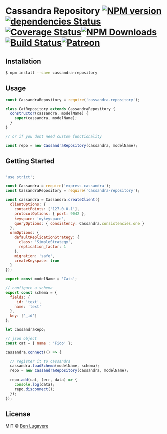 # Cassandra Repository [![NPM version][npm-image]][npm-url][![dependencies Status](https://david-dm.org/blugavere/cassandra-repository/status.svg)](https://david-dm.org/blugavere/cassandra-repository) [![Coverage Status](https://coveralls.io/repos/github/blugavere/cassandra-repository/badge.svg?branch=master)](https://coveralls.io/github/blugavere/cassandra-repository?branch=master)[![NPM Downloads](https://img.shields.io/npm/dm/cassandra-repository.svg?style=flat)](https://www.npmjs.com/package/cassandra-repository)[![Build Status](https://travis-ci.org/blugavere/cassandra-repository.svg?branch=master)](https://travis-ci.org/blugavere/cassandra-repository)[![Patreon](https://img.shields.io/badge/patreon-support%20the%20author-blue.svg)](https://www.patreon.com/blugavere)

## Installation 

```sh
$ npm install --save cassandra-repository
```

## Usage

```js
const CassandraRepository = require('cassandra-repository');

class CatRepository extends CassandraRepository {
  constructor(cassandra, modelName) {
    super(cassandra, modelName);
  }
}

// or if you dont need custom functionality

const repo = new CassandraRepository(cassandra, modelName);

```

## Getting Started

```js

'use strict';

const Cassandra = require('express-cassandra');
const CassandraRepository = require('cassandra-repository');

const cassandra = Cassandra.createClient({
  clientOptions: {
    contactPoints: ['127.0.0.1'],
    protocolOptions: { port: 9042 },
    keyspace: 'mykeyspace',
    queryOptions: { consistency: Cassandra.consistencies.one }
  },
  ormOptions: {
    defaultReplicationStrategy: {
      class: 'SimpleStrategy',
      replication_factor: 1
    },
    migration: 'safe',
    createKeyspace: true
  }
});

export const modelName = 'Cats';

// configure a schema
export const schema = {
  fields: {
    _id: 'text',
    name: 'text'
  },
  key: ['_id']
};

let cassandraRepo;

// json object
const cat = { name : 'Fido' };

cassandra.connect(() => {

  // register it to cassandra
  cassandra.loadSchema(modelName, schema);
  repo = new CassandraRepository(cassandra, modelName);
  
  repo.add(cat, (err, data) => {
    console.log(data);
    repo.disconnect();
  });
});

```


## License

MIT © [Ben Lugavere](http://benlugavere.com/)


[npm-image]: https://badge.fury.io/js/cassandra-repository.svg
[npm-url]: https://npmjs.org/package/cassandra-repository
[travis-image]: https://travis-ci.org/blugavere/cassandra-repository.svg?branch=master
[travis-url]: https://travis-ci.org/blugavere/cassandra-repository
[daviddm-image]: https://david-dm.org/blugavere/cassandra-repository.svg?theme=shields.io
[daviddm-url]: https://david-dm.org/blugavere/cassandra-repository
[coveralls-image]: https://coveralls.io/repos/blugavere/cassandra-repository/badge.svg
[coveralls-url]: https://coveralls.io/r/blugavere/cassandra-repository

